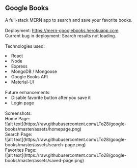 ## Google Books
A full-stack MERN app to search and save your favorite books.
<br/>
<br/>
Deployment: https://mern-googlebooks.herokuapp.com
<br/>
Current bug in deployment: Search results not loading.
<br/>
<br/>
Technologies used:
<li>React
<li>Node
<li>Express
<li>MongoDB / Mongoose
<li>Google Books API
<li>Material-UI
<br/>
<br/>
Future enhancements:
<li>Disable favorite button after you save it
<li>Login page
<br/>
<br/>
Screenshots:
<br/>
Home Page:
<br/>
![alt text](https://raw.githubusercontent.com/LTo28/google-books/master/assets/homepage.png)
<br/>
Search Page:
<br/>
![alt text](https://raw.githubusercontent.com/LTo28/google-books/master/assets/search-page.png)
<br/>
Favorites Page:
<br/>
![alt text](https://raw.githubusercontent.com/LTo28/google-books/master/assets/saved-page.png)